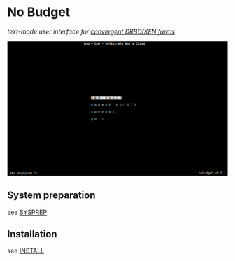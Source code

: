 # No Budget

_text-mode user interface for [convergent DRBD/XEN farms](https://github.com/pbraun9/dnc)_

![IMAGE HERE](i/nobudget.png)

<!-- dropping netbsd and nis for now
_tested on netbsd93_

# Overview

To be highly available, No Budget requires at least two nodes e.g.

        ypmaster
        ypslave

The nobudget text-mode user interface can be balanced on both, however there's only one NIS master at a time, this is why
NIS user creation is only done on the NIS master (see nobudget-register.ksh which checks which master there is before call
ing it).

## Permission model

There is a specific `register` user on both nis/nobudget nodes for prospects to create user accounts.
This user has the rights to call the `nobudget-update-nis.ksh` and `nobudget-pubkey.ksh` scripts (see sudoers setup).

## Requirements

- a NIS master (and eventually a NIS slave, with the ability to ssh as root to one another)
- a few packages (`pwgen`, `ksh93`, `sudo`)
- a working outbound email system
-->

## System preparation

see [SYSPREP](SYSPREP)

## Installation

see [INSTALL](INSTALL)

